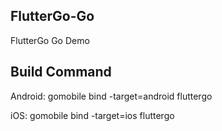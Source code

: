 ## FlutterGo-Go
FlutterGo Go Demo
## Build Command
Android: gomobile bind -target=android fluttergo

iOS: gomobile bind -target=ios fluttergo
